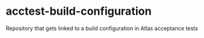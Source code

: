 # acctest-build-configuration
Repository that gets linked to a build configuration in Atlas acceptance tests

